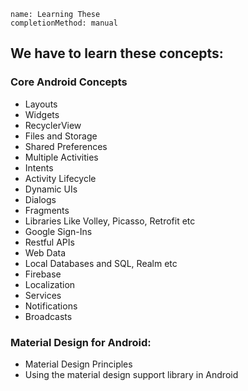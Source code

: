 ```ngMeta
name: Learning These
completionMethod: manual
```

## We have to learn these concepts:

### Core Android Concepts
- Layouts
- Widgets
- RecyclerView
- Files and Storage
- Shared Preferences
- Multiple Activities
- Intents
- Activity Lifecycle
- Dynamic UIs
- Dialogs
- Fragments
- Libraries Like Volley, Picasso, Retrofit etc
- Google Sign-Ins
- Restful APIs
- Web Data
- Local Databases and SQL, Realm etc
- Firebase
- Localization
- Services
- Notifications
- Broadcasts

### Material Design for Android:
- Material Design Principles
- Using the material design support library in Android
